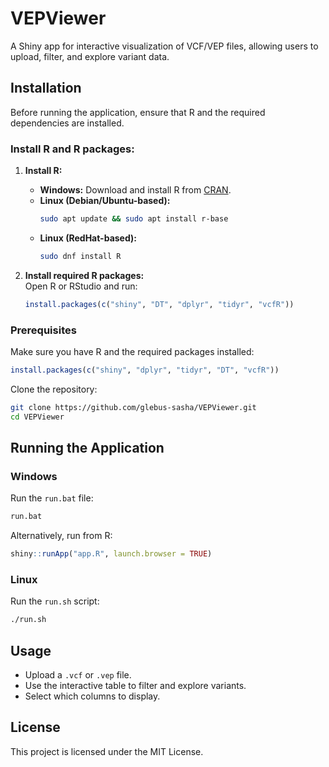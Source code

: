 # VEPViewer
A Shiny app for interactive visualization of VCF/VEP files, allowing users to upload, filter, and explore variant data.
## Installation

Before running the application, ensure that R and the required dependencies are installed.

### Install R and R packages:
1. **Install R:**  
   - **Windows:** Download and install R from [CRAN](https://cran.r-project.org/).  
   - **Linux (Debian/Ubuntu-based):**  
     ```bash
     sudo apt update && sudo apt install r-base
     ```
   - **Linux (RedHat-based):**  
     ```bash
     sudo dnf install R
     ```
  
2. **Install required R packages:**  
   Open R or RStudio and run:
   ```r
   install.packages(c("shiny", "DT", "dplyr", "tidyr", "vcfR"))

### Prerequisites
Make sure you have R and the required packages installed:

```r
install.packages(c("shiny", "dplyr", "tidyr", "DT", "vcfR"))
```

Clone the repository:

```sh
git clone https://github.com/glebus-sasha/VEPViewer.git
cd VEPViewer
```

## Running the Application

### Windows
Run the `run.bat` file:
```sh
run.bat
```
Alternatively, run from R:
```r
shiny::runApp("app.R", launch.browser = TRUE)
```

### Linux
Run the `run.sh` script:
```sh
./run.sh
```

## Usage
- Upload a `.vcf` or `.vep` file.
- Use the interactive table to filter and explore variants.
- Select which columns to display.

## License
This project is licensed under the MIT License.

